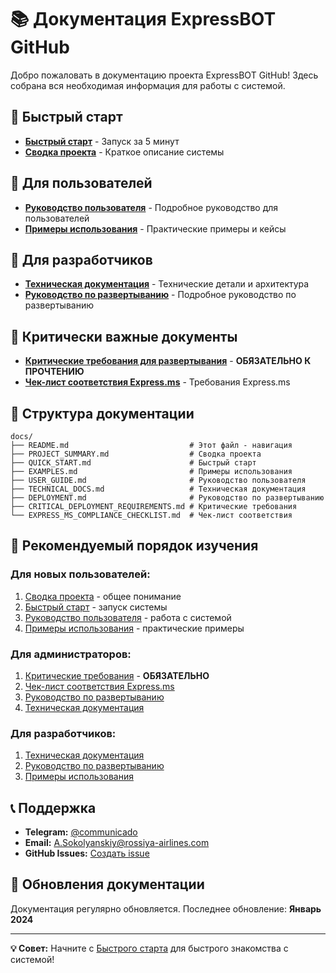 # 📚 Документация ExpressBOT GitHub

Добро пожаловать в документацию проекта ExpressBOT GitHub! Здесь собрана вся необходимая информация для работы с системой.

## 🚀 Быстрый старт

- **[Быстрый старт](QUICK_START.md)** - Запуск за 5 минут
- **[Сводка проекта](PROJECT_SUMMARY.md)** - Краткое описание системы

## 👥 Для пользователей

- **[Руководство пользователя](USER_GUIDE.md)** - Подробное руководство для пользователей
- **[Примеры использования](EXAMPLES.md)** - Практические примеры и кейсы

## 🔧 Для разработчиков

- **[Техническая документация](TECHNICAL_DOCS.md)** - Технические детали и архитектура
- **[Руководство по развертыванию](DEPLOYMENT.md)** - Подробное руководство по развертыванию

## 🚨 Критически важные документы

- **[Критические требования для развертывания](CRITICAL_DEPLOYMENT_REQUIREMENTS.md)** - **ОБЯЗАТЕЛЬНО К ПРОЧТЕНИЮ**
- **[Чек-лист соответствия Express.ms](EXPRESS_MS_COMPLIANCE_CHECKLIST.md)** - Требования Express.ms

## 📁 Структура документации

```
docs/
├── README.md                           # Этот файл - навигация
├── PROJECT_SUMMARY.md                  # Сводка проекта
├── QUICK_START.md                      # Быстрый старт
├── EXAMPLES.md                         # Примеры использования
├── USER_GUIDE.md                       # Руководство пользователя
├── TECHNICAL_DOCS.md                   # Техническая документация
├── DEPLOYMENT.md                       # Руководство по развертыванию
├── CRITICAL_DEPLOYMENT_REQUIREMENTS.md # Критические требования
└── EXPRESS_MS_COMPLIANCE_CHECKLIST.md  # Чек-лист соответствия
```

## 🎯 Рекомендуемый порядок изучения

### Для новых пользователей:
1. [Сводка проекта](PROJECT_SUMMARY.md) - общее понимание
2. [Быстрый старт](QUICK_START.md) - запуск системы
3. [Руководство пользователя](USER_GUIDE.md) - работа с системой
4. [Примеры использования](EXAMPLES.md) - практические примеры

### Для администраторов:
1. [Критические требования](CRITICAL_DEPLOYMENT_REQUIREMENTS.md) - **ОБЯЗАТЕЛЬНО**
2. [Чек-лист соответствия Express.ms](EXPRESS_MS_COMPLIANCE_CHECKLIST.md)
3. [Руководство по развертыванию](DEPLOYMENT.md)
4. [Техническая документация](TECHNICAL_DOCS.md)

### Для разработчиков:
1. [Техническая документация](TECHNICAL_DOCS.md)
2. [Руководство по развертыванию](DEPLOYMENT.md)
3. [Примеры использования](EXAMPLES.md)

## 📞 Поддержка

- **Telegram:** [@communicado](https://t.me/communicado)
- **Email:** A.Sokolyanskiy@rossiya-airlines.com
- **GitHub Issues:** [Создать issue](https://github.com/your-username/expressbot-github/issues)

## 🔄 Обновления документации

Документация регулярно обновляется. Последнее обновление: **Январь 2024**

---

**💡 Совет:** Начните с [Быстрого старта](QUICK_START.md) для быстрого знакомства с системой!



